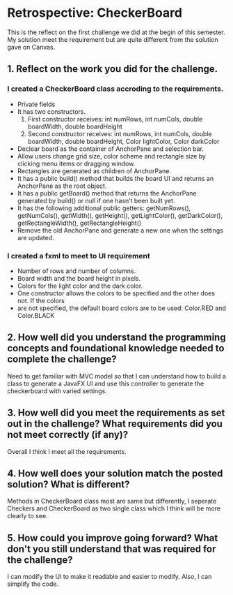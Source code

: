 # Retrospective: CheckerBoard
This is the reflect on the first challenge we did at the begin of this semester. My solution meet the requirement but are quite different from the solution gave on Canvas.

## 1. Reflect on the work you did for the challenge.
### I created a CheckerBoard class accroding to the requirements. 
- Private fields
- It has two constructors.
  1. First constructor receives: int numRows, int numCols, double boardWidth, double boardHeight
  2. Second constructor receives: int numRows, int numCols, double boardWidth, double boardHeight, Color lightColor, Color darkColor
- Declear board as the container of AnchorPane and selection bar.
- Allow users change grid size, color scheme and rectangle size by clicking menu items or dragging window.
- Rectangles are generated as children of AnchorPane. 
- It has a public build() method that builds the board UI and returns an AnchorPane as the root object.
- It has a public getBoard() method that returns the AnchorPane generated by build() or null if one hasn’t been built yet.
- It has the following additional public getters: getNumRows(), getNumCols(), getWidth(), getHeight(), getLightColor(), getDarkColor(), getRectangleWidth(), getRectangleHeight()
- Remove the old AnchorPane and generate a new one when the settings are updated. 

### I created a fxml to meet to UI requirement
- Number of rows and number of columns.
- Board width and the board height in pixels.
- Colors for the light color and the dark color.
- One constructor allows the colors to be specified and the other does not. If the colors
- are not specified, the default board colors are to be used: Color.RED and Color.BLACK

## 2. How well did you understand the programming concepts and foundational knowledge needed to complete the challenge?
Need to get familiar with MVC model so that I can understand how to build a class to generate a JavaFX UI and use this controller to generate the checkerboard with varied settings.

## 3. How well did you meet the requirements as set out in the challenge? What requirements did you not meet correctly (if any)?
Overall I think I meet all the requirements. 

## 4. How well does your solution match the posted solution? What is different?
Methods in CheckerBoard class most are same but differently, I seperate Checkers and CheckerBoard as two single class which I think will be more clearly to see.

## 5. How could you improve going forward? What don't you still understand that was required for the challenge?
I can modify the UI to make it readable and easier to modify. Also, I can simplify the code.
